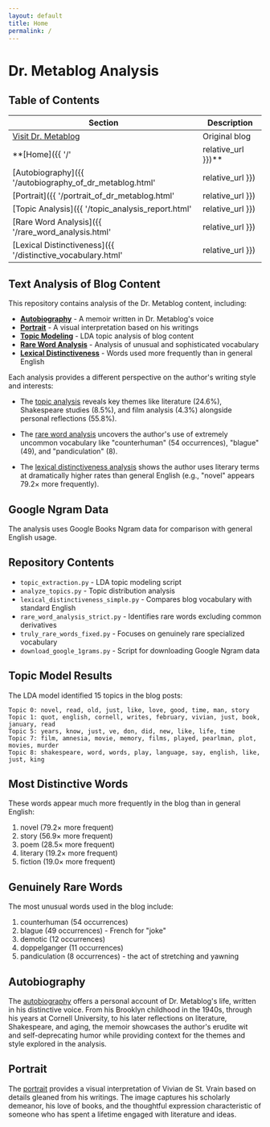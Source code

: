 ```yaml
---
layout: default
title: Home
permalink: /
---
```


# Dr. Metablog Analysis

## Table of Contents
| Section | Description |
|---------|-------------|
| [Visit Dr. Metablog](https://www.drmetablog.com/) | Original blog |
| **[Home]({{ '/' | relative_url }})** | Project home |
| [Autobiography]({{ '/autobiography_of_dr_metablog.html' | relative_url }}) | Dr. Metablog's memoir |
| [Portrait]({{ '/portrait_of_dr_metablog.html' | relative_url }}) | Visual representation |
| [Topic Analysis]({{ '/topic_analysis_report.html' | relative_url }}) | LDA topic modeling |
| [Rare Word Analysis]({{ '/rare_word_analysis.html' | relative_url }}) | Unusual vocabulary |
| [Lexical Distinctiveness]({{ '/distinctive_vocabulary.html' | relative_url }}) | Comparative language usage |

## Text Analysis of Blog Content

This repository contains analysis of the Dr. Metablog content, including:

- **[Autobiography](autobiography_of_dr_metablog.html)** - A memoir written in Dr. Metablog's voice
- **[Portrait](portrait_of_dr_metablog.html)** - A visual interpretation based on his writings
- **[Topic Modeling](topic_analysis_report.html)** - LDA topic analysis of blog content
- **[Rare Word Analysis](rare_word_analysis.html)** - Analysis of unusual and sophisticated vocabulary
- **[Lexical Distinctiveness](distinctive_vocabulary.html)** - Words used more frequently than in general English

Each analysis provides a different perspective on the author's writing style and interests:

- The [topic analysis](topic_analysis_report.html) reveals key themes like literature (24.6%), Shakespeare studies (8.5%), and film analysis (4.3%) alongside personal reflections (55.8%).

- The [rare word analysis](rare_word_analysis.html) uncovers the author's use of extremely uncommon vocabulary like "counterhuman" (54 occurrences), "blague" (49), and "pandiculation" (8).

- The [lexical distinctiveness analysis](distinctive_vocabulary.html) shows the author uses literary terms at dramatically higher rates than general English (e.g., "novel" appears 79.2× more frequently).

## Google Ngram Data

The analysis uses Google Books Ngram data for comparison with general English usage.

## Repository Contents

- `topic_extraction.py` - LDA topic modeling script
- `analyze_topics.py` - Topic distribution analysis
- `lexical_distinctiveness_simple.py` - Compares blog vocabulary with standard English
- `rare_word_analysis_strict.py` - Identifies rare words excluding common derivatives
- `truly_rare_words_fixed.py` - Focuses on genuinely rare specialized vocabulary
- `download_google_1grams.py` - Script for downloading Google Ngram data

## Topic Model Results

The LDA model identified 15 topics in the blog posts:

```
Topic 0: novel, read, old, just, like, love, good, time, man, story
Topic 1: quot, english, cornell, writes, february, vivian, just, book, january, read
Topic 5: years, know, just, ve, don, did, new, like, life, time
Topic 7: film, amnesia, movie, memory, films, played, pearlman, plot, movies, murder
Topic 8: shakespeare, word, words, play, language, say, english, like, just, king
```

## Most Distinctive Words

These words appear much more frequently in the blog than in general English:

1. novel (79.2× more frequent)
2. story (56.9× more frequent)
3. poem (28.5× more frequent)
4. literary (19.2× more frequent)
5. fiction (19.0× more frequent)

## Genuinely Rare Words

The most unusual words used in the blog include:

1. counterhuman (54 occurrences)
2. blague (49 occurrences) - French for "joke"
3. demotic (12 occurrences)
4. doppelganger (11 occurrences)
5. pandiculation (8 occurrences) - the act of stretching and yawning

## Autobiography

The [autobiography](autobiography_of_dr_metablog.html) offers a personal account of Dr. Metablog's life, written in his distinctive voice. From his Brooklyn childhood in the 1940s, through his years at Cornell University, to his later reflections on literature, Shakespeare, and aging, the memoir showcases the author's erudite wit and self-deprecating humor while providing context for the themes and style explored in the analysis.

## Portrait

The [portrait](portrait_of_dr_metablog.html) provides a visual interpretation of Vivian de St. Vrain based on details gleaned from his writings. The image captures his scholarly demeanor, his love of books, and the thoughtful expression characteristic of someone who has spent a lifetime engaged with literature and ideas.